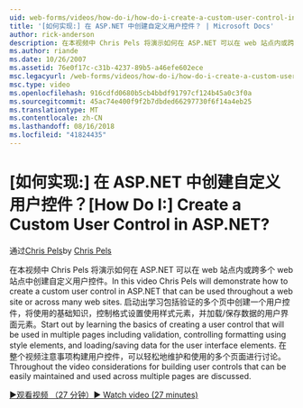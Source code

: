 ```yaml
---
uid: web-forms/videos/how-do-i/how-do-i-create-a-custom-user-control-in-aspnet
title: '[如何实现:] 在 ASP.NET 中创建自定义用户控件？ | Microsoft Docs'
author: rick-anderson
description: 在本视频中 Chris Pels 将演示如何在 ASP.NET 可以在 web 站点内或跨多个 web 站点中创建自定义用户控件。 Sta。
ms.author: riande
ms.date: 10/26/2007
ms.assetid: 76e0f17c-c31b-4237-89b5-a46efe602ece
msc.legacyurl: /web-forms/videos/how-do-i/how-do-i-create-a-custom-user-control-in-aspnet
msc.type: video
ms.openlocfilehash: 916cdfd0680b5cb4bbdf91797cf124b45a0c3f0a
ms.sourcegitcommit: 45ac74e400f9f2b7dbded66297730f6f14a4eb25
ms.translationtype: MT
ms.contentlocale: zh-CN
ms.lasthandoff: 08/16/2018
ms.locfileid: "41824435"
---
```

<a name="how-do-i--create-a-custom-user-control-in-aspnet"></a><span data-ttu-id="7e991-105">[如何实现:] 在 ASP.NET 中创建自定义用户控件？</span><span class="sxs-lookup"><span data-stu-id="7e991-105">[How Do I:]  Create a Custom User Control in ASP.NET?</span></span>
====================
<span data-ttu-id="7e991-106">通过[Chris Pels](https://twitter.com/chrispels)</span><span class="sxs-lookup"><span data-stu-id="7e991-106">by [Chris Pels](https://twitter.com/chrispels)</span></span>

<span data-ttu-id="7e991-107">在本视频中 Chris Pels 将演示如何在 ASP.NET 可以在 web 站点内或跨多个 web 站点中创建自定义用户控件。</span><span class="sxs-lookup"><span data-stu-id="7e991-107">In this video Chris Pels will demonstrate how to create a custom user control in ASP.NET that can be used throughout a web site or across many web sites.</span></span> <span data-ttu-id="7e991-108">启动出学习包括验证的多个页中创建一个用户控件，将使用的基础知识，控制格式设置使用样式元素，并加载/保存数据的用户界面元素。</span><span class="sxs-lookup"><span data-stu-id="7e991-108">Start out by learning the basics of creating a user control that will be used in multiple pages including validation, controlling formatting using style elements, and loading/saving data for the user interface elements.</span></span> <span data-ttu-id="7e991-109">在整个视频注意事项构建用户控件，可以轻松地维护和使用的多个页面进行讨论。</span><span class="sxs-lookup"><span data-stu-id="7e991-109">Throughout the video considerations for building user controls that can be easily maintained and used across multiple pages are discussed.</span></span>

[<span data-ttu-id="7e991-110">&#9654;观看视频 （27 分钟）</span><span class="sxs-lookup"><span data-stu-id="7e991-110">&#9654; Watch video (27 minutes)</span></span>](https://channel9.msdn.com/Blogs/ASP-NET-Site-Videos/how-do-i-create-a-custom-user-control-in-aspnet)
